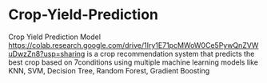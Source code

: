 # Crop-Yield-Prediction
Crop Yield Prediction Model https://colab.research.google.com/drive/1Iry1E71pcMWoW0Ce5PywQnZVWuDwzZn8?usp=sharing is a crop recommendation system that predicts the best crop based on 7conditions using multiple machine learning models like KNN, SVM, Decision Tree, Random Forest, Gradient Boosting
